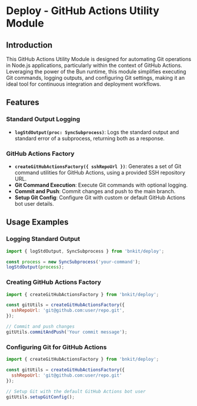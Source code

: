 # Deploy - GitHub Actions Utility Module

## Introduction

This GitHub Actions Utility Module is designed for automating Git operations in Node.js applications, particularly within the context of GitHub Actions. Leveraging the power of the Bun runtime, this module simplifies executing Git commands, logging outputs, and configuring Git settings, making it an ideal tool for continuous integration and deployment workflows.

## Features

### Standard Output Logging

- **`logStdOutput(proc: SyncSubprocess)`**: Logs the standard output and standard error of a subprocess, returning both as a response.

### GitHub Actions Factory

- **`createGitHubActionsFactory({ sshRepoUrl })`**: Generates a set of Git command utilities for GitHub Actions, using a provided SSH repository URL.
- **Git Command Execution**: Execute Git commands with optional logging.
- **Commit and Push**: Commit changes and push to the main branch.
- **Setup Git Config**: Configure Git with custom or default GitHub Actions bot user details.

## Usage Examples

### Logging Standard Output

```javascript
import { logStdOutput, SyncSubprocess } from 'bnkit/deploy';

const process = new SyncSubprocess('your-command');
logStdOutput(process);
```

### Creating GitHub Actions Factory

```javascript
import { createGitHubActionsFactory } from 'bnkit/deploy';

const gitUtils = createGitHubActionsFactory({
  sshRepoUrl: 'git@github.com:user/repo.git',
});

// Commit and push changes
gitUtils.commitAndPush('Your commit message');
```

### Configuring Git for GitHub Actions

```javascript
import { createGitHubActionsFactory } from 'bnkit/deploy';

const gitUtils = createGitHubActionsFactory({ 
  sshRepoUrl: 'git@github.com:user/repo.git' 
});

// Setup Git with the default GitHub Actions bot user
gitUtils.setupGitConfig();
```
